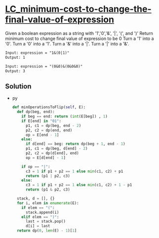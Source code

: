 # [LC_minimum-cost-to-change-the-final-value-of-expression](https://leetcode.com/problems/minimum-cost-to-change-the-final-value-of-expression)

Given a boolean expression as a string with '1','0','&', '|', '(', and ')'
Return minimum cost to change final value of expression to be 0
  Turn a '1' into a '0'.
  Turn a '0' into a '1'.
  Turn a '&' into a '|'.
  Turn a '|' into a '&'.

```txt
Input: expression = "1&(0|1)"
Output: 1

Input: expression = "(0&0)&(0&0&0)"
Output: 3
```

## Solution

* py

  ```py
  def minOperationsToFlip(self, E):
    def dp(beg, end):
      if beg == end: return (int(E[beg]) , 1)
      if E[end] in "01":
        p1, c1 = dp(beg, end - 2)
        p2, c2 = dp(end, end)
        op = E[end - 1]
      else:
        if d[end] == beg: return dp(beg + 1, end - 1)
        p1, c1 = dp(beg, d[end] - 2)
        p2, c2 = dp(d[end], end)
        op = E[d[end] - 1]

      if op == "|":
        c3 = 1 if p1 + p2 == 1 else min(c1, c2) + p1
        return (p1 | p2, c3)
      else:
        c3 = 1 if p1 + p2 == 1 else min(c1, c2) + 1 - p1
        return (p1 & p2, c3)

    stack, d = [], {}
    for i, elem in enumerate(E):
      if elem == "(":
        stack.append(i)
      elif elem == ")":
        last = stack.pop()
        d[i] = last
    return dp(0, len(E) - 1)[1]
  ```
